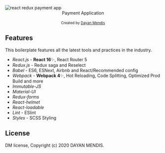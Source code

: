 <img src="https://qualityinspection.org/wp-content/uploads/2012/01/HowtoPayChineseSuppliersbyBankTransferTT.jpg" alt="react redux payment app" align="center" />

<br />

<div align="center">Payment Application</div>

<br />

<div align="center">
  <sub>Created by <a href="https://www.linkedin.com/in/dayan-mendis-8801a4112/">Dayan Mendis</a></sub>
</div>

## Features

This boilerplate features all the latest tools and practices in the industry.

- _React.js_ - **React 16**✨, React Router 5
- _Redux.js_ - Redux saga and Reselect
- _Babel_ - ES6, ESNext, Airbnb and React/Recommended config
- _Webpack_ - **Webpack 4**✨, Hot Reloading, Code Splitting, Optimized Prod Build and more
- _Immutable-JS_ 
- _Material-UI_
- _Redux-forms_
- _React-helmet_
- _React-loadable_
- _Lint_ - ESlint
- _Styles_ - SCSS Styling

## License

DM license, Copyright (c) 2020 DAYAN MENDIS.
